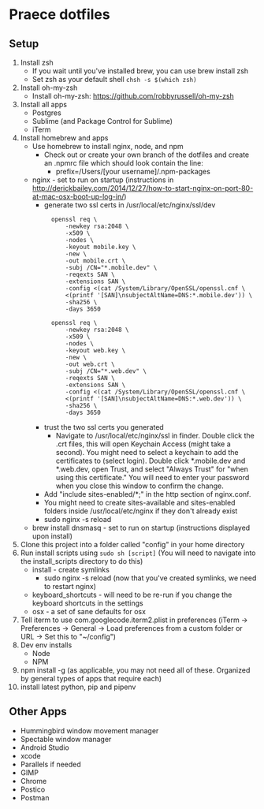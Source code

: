 # Praece dotfiles

## Setup
1. Install zsh
	- If you wait until you've installed brew, you can use brew install zsh
	- Set zsh as your default shell `chsh -s $(which zsh)`
2. Install oh-my-zsh
	- Install oh-my-zsh: https://github.com/robbyrussell/oh-my-zsh
3. Install all apps
	- Postgres
	- Sublime (and Package Control for Sublime)
	- iTerm
4. Install homebrew and apps
	- Use homebrew to install nginx, node, and npm
		- Check out or create your own branch of the dotfiles and create an .npmrc file which should look contain the line:
			- prefix=/Users/[your username]/.npm-packages
	- nginx - set to run on startup (instructions in http://derickbailey.com/2014/12/27/how-to-start-nginx-on-port-80-at-mac-osx-boot-up-log-in/)
		- generate two ssl certs in /usr/local/etc/nginx/ssl/dev
		  ```
			openssl req \
			    -newkey rsa:2048 \
			    -x509 \
			    -nodes \
			    -keyout mobile.key \
			    -new \
			    -out mobile.crt \
			    -subj /CN="*.mobile.dev" \
			    -reqexts SAN \
			    -extensions SAN \
			    -config <(cat /System/Library/OpenSSL/openssl.cnf \
				<(printf '[SAN]\nsubjectAltName=DNS:*.mobile.dev')) \
			    -sha256 \
			    -days 3650
		  ```
		  ```
			openssl req \
			    -newkey rsa:2048 \
			    -x509 \
			    -nodes \
			    -keyout web.key \
			    -new \
			    -out web.crt \
			    -subj /CN="*.web.dev" \
			    -reqexts SAN \
			    -extensions SAN \
			    -config <(cat /System/Library/OpenSSL/openssl.cnf \
				<(printf '[SAN]\nsubjectAltName=DNS:*.web.dev')) \
			    -sha256 \
			    -days 3650
		  ```
		- trust the two ssl certs you generated
			- Navigate to /usr/local/etc/nginx/ssl in finder. Double click the .crt files, this will open Keychain Access (might take a second). You might need to select a keychain to add the certificates to (select login). Double click *.mobile.dev and *.web.dev, open Trust, and select "Always Trust" for "when using this certificate." You will need to enter your password when you close this window to confirm the change.
		- Add "include sites-enabled/*;" in the http section of nginx.conf.
		- You might need to create sites-available and sites-enabled folders inside /usr/local/etc/nginx if they don't already exist
		- sudo nginx -s reload
	- brew install dnsmasq - set to run on startup (instructions displayed upon install)
5. Clone this project into a folder called "config" in your home directory
6. Run install scripts using `sudo sh [script]` (You will need to navigate into the install_scripts directory to do this)
	- install - create symlinks
		- sudo nginx -s reload (now that you've created symlinks, we need to restart nginx)
	- keyboard_shortcuts - will need to be re-run if you change the keyboard shortcuts in the settings
	- osx - a set of sane defaults for osx
7. Tell iterm to use com.googlecode.iterm2.plist in preferences (iTerm -> Preferences -> General -> Load preferences from a custom folder or URL -> Set this to "~/config")
8. Dev env installs
	- Node
	- NPM
9. npm install -g (as applicable, you may not need all of these. Organized by general types of apps that require each)
10. install latest python, pip and pipenv


## Other Apps
- Hummingbird window movement manager
- Spectable window manager
- Android Studio
- xcode
- Parallels if needed
- GIMP
- Chrome
- Postico
- Postman

